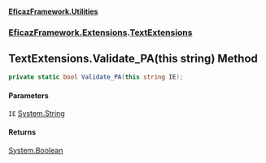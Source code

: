 #### [EficazFramework.Utilities](EficazFrameworkUtilities.md 'EficazFramework Utilities')
### [EficazFramework.Extensions](EficazFrameworkUtilities.md#EficazFramework.Extensions 'EficazFramework.Extensions').[TextExtensions](EficazFramework.Extensions/TextExtensions.md 'EficazFramework.Extensions.TextExtensions')

## TextExtensions.Validate_PA(this string) Method

```csharp
private static bool Validate_PA(this string IE);
```
#### Parameters

<a name='EficazFramework.Extensions.TextExtensions.Validate_PA(thisstring).IE'></a>

`IE` [System.String](https://docs.microsoft.com/en-us/dotnet/api/System.String 'System.String')

#### Returns
[System.Boolean](https://docs.microsoft.com/en-us/dotnet/api/System.Boolean 'System.Boolean')
